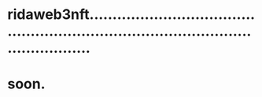 # ridaweb3nft...........................................................................................................
# soon.
